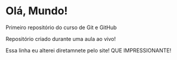 # Olá, Mundo!
 Primeiro repositório do curso de Git e GitHub

Repositório criado durante uma aula ao vivo!

Essa linha eu alterei diretamnete pelo site! QUE IMPRESSIONANTE!
